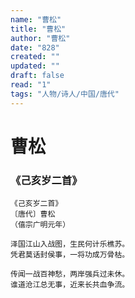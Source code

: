 ```yaml
---
name: "曹松"
title: "曹松"
author: "曹松"
date: "828"
created: ""
updated: ""
draft: false
read: "1"
tags: "人物/诗人/中国/唐代"
---
```


# 曹松

### 《己亥岁二首》

```
《己亥岁二首》
〔唐代〕曹松
（僖宗广明元年）

泽国江山入战图，生民何计乐樵苏。
凭君莫话封侯事，一将功成万骨枯。

传闻一战百神愁，两岸强兵过未休。
谁道沧江总无事，近来长共血争流。
```
